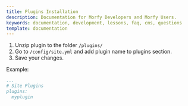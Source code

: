 ```yaml
---
title: Plugins Installation
description: Documentation for Morfy Developers and Morfy Users.
keywords: documentation, development, lessons, faq, cms, questions
template: documentation
---
```


1. Unzip plugin to the folder `/plugins/`
2. Go to `/config/site.yml` and add plugin name to plugins section.
3. Save your changes.

Example:
```yml
...
# Site Plugins
plugins:
  myplugin
```
